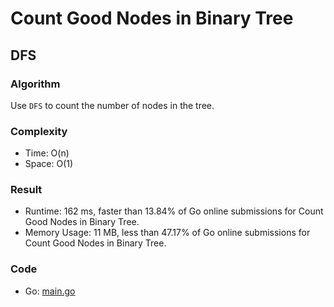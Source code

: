 # Count Good Nodes in Binary Tree
## DFS
### Algorithm
Use `DFS` to count the number of nodes in the tree.
### Complexity
- Time: O(n)
- Space: O(1)
### Result
- Runtime: 162 ms, faster than 13.84% of Go online submissions for Count Good Nodes in Binary Tree.
- Memory Usage: 11 MB, less than 47.17% of Go online submissions for Count Good Nodes in Binary Tree.
### Code
- Go: [main.go](#maingo)

